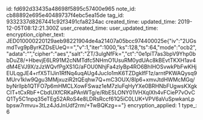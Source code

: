 id: fd692d33435a48698f5895c57400e965
note_id: cb88892e695e40489737f4ebc5ea15de
tag_id: 9332337d8267441c92f3491cfa8234ac
created_time: 
updated_time: 2019-12-05T08:12:21.300Z
user_created_time: 
user_updated_time: 
encryption_cipher_text: JED010000220129aeb98221904de4a21407a05bcc974400025e{"iv":"2UGsmdTvg9pByrKZDsEUeQ==","v":1,"iter":1000,"ks":128,"ts":64,"mode":"ocb2","adata":"","cipher":"aes","salt":"ZT/3ulgNfFk=","ct":"0e1piT7as3bpV9Yhp0bbDuZ8/+HbevjE6LR91M2cNMTdfc5NHmO1UsuRM0ydUAc8kBEvtTKXH1av4dM4EVJ9X/zJzWQvfPgXS1G/aFOU0NhjFa4zlyBp4RO6BhIHOSvwkPbFwKHjEULqgJE4+rfX5TIJin1RfNq4uqAUg4JucIo1mK6TZDgkIfF1z/arntPKWAQysq9MUrv1klw9Qgu3MMjxuziR2tQEqhw7Q+mC3OUX/8Ip6+xmvJtdHWMcMGq/byNrlIpb1QTFO7p6mHMCLXowFSwaz1eM7zluFqHyYXe0BRHNbFUgwsKXgkCIT+tCxRbF+CbdUXfCRKaPAnWTg/e/RbE5LONY01VHXqlXh4vFCieP7vOvCQ1Ty5C1npq35eTEg52ARoS4e8LDRsRccf61Q5iC0LUK+VPV6aVuSpwkanLpbpsw7rmvu+3tLz4JdJnUdf2rm/+TwBQKzg=="}
encryption_applied: 1
type_: 6